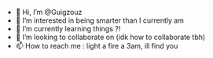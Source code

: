 - 👋 Hi, I’m @Guigzouz
- 👀 I’m interested in being smarter than I currently am
- 🌱 I’m currently learning things ?!
- 💞️ I’m looking to collaborate on (idk how to collaborate tbh)
- 📫 How to reach me : light a fire a 3am, ill find you

<!---
Guigzouz/Guigzouz is a ✨ special ✨ repository because its `README.md` (this file) appears on your GitHub profile.
You can click the Preview link to take a look at your changes.
--->
